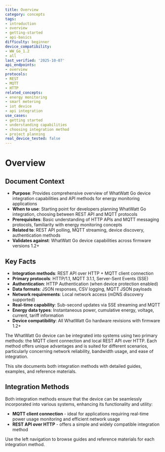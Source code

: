 ```yaml
---
title: Overview
category: concepts
tags:
- introduction
- overview
- getting-started
- api-basics
difficulty: beginner
device_compatibility:
- WW_Go_1.2
- all
last_verified: '2025-10-07'
api_endpoints:
- overview
protocols:
- REST
- MQTT
- HTTP
related_concepts:
- energy monitoring
- smart metering
- iot device
- api integration
use_cases:
- getting started
- understanding capabilities
- choosing integration method
- project planning
real_device_tested: false
---
```


# Overview

## Document Context

- **Purpose**: Provides comprehensive overview of WhatWatt Go device integration capabilities and API methods for energy monitoring applications
- **When to use**: Starting point for developers planning WhatWatt Go integration, choosing between REST API and MQTT protocols
- **Prerequisites**: Basic understanding of HTTP APIs and MQTT messaging protocols, familiarity with energy monitoring concepts
- **Related to**: REST API polling, MQTT streaming, device discovery, authentication methods
- **Validates against**: WhatWatt Go device capabilities across firmware versions 1.2+

## Key Facts

- **Integration methods**: REST API over HTTP + MQTT client connection
- **Primary protocols**: HTTP/1.1, MQTT 3.1.1, Server-Sent Events (SSE)
- **Authentication**: HTTP Authentication (when device protection enabled)
- **Data formats**: JSON responses, CSV logging, MQTT JSON payloads
- **Network requirements**: Local network access (mDNS discovery supported)
- **Real-time capability**: Sub-second updates via SSE streaming and MQTT
- **Energy data types**: Instantaneous power, cumulative energy, voltage, current, tariff information
- **Device compatibility**: All WhatWatt Go hardware revisions with firmware 1.2+

The WhatWatt Go device can be integrated into systems using two primary methods: the MQTT client connection and local REST API over HTTP. Each method offers unique advantages and is suited for different scenarios, particularly concerning network reliability, bandwidth usage, and ease of integration.

This site documents both integration methods with detailed guides, examples, and reference materials.

## Integration Methods

Both integration methods ensure that the device can be seamlessly incorporated into various systems, enhancing its functionality and utility:

- **MQTT client connection** - ideal for applications requiring real-time power usage monitoring and efficient network usage
- **REST API over HTTP** - offers a simple and widely compatible integration method

Use the left navigation to browse guides and reference materials for each integration method.
